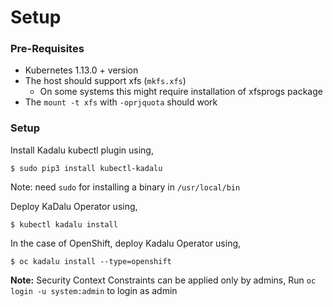 # Setup

### Pre-Requisites

- Kubernetes 1.13.0 + version
- The host should support xfs (`mkfs.xfs`)
  - On some systems this might require installation of xfsprogs package
- The `mount -t xfs` with `-oprjquota` should work

### Setup

Install Kadalu kubectl plugin using,

```console
$ sudo pip3 install kubectl-kadalu
```
Note: need `sudo` for installing a binary in `/usr/local/bin`

Deploy KaDalu Operator using,

```console
$ kubectl kadalu install
```

In the case of OpenShift, deploy Kadalu Operator using,

```console
$ oc kadalu install --type=openshift
```

**Note:** Security Context Constraints can be applied only by admins, Run `oc login -u system:admin` to login as admin
